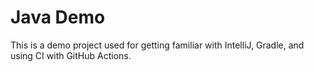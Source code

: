 # Java Demo

This is a demo project used for getting familiar with IntelliJ, Gradle, and using CI with GitHub Actions. 